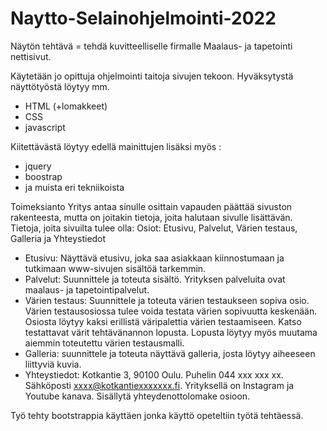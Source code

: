 # Naytto-Selainohjelmointi-2022
Näytön tehtävä = tehdä kuvitteelliselle firmalle Maalaus- ja tapetointi nettisivut.

Käytetään jo opittuja ohjelmointi taitoja sivujen tekoon. 
Hyväksytystä näyttötyöstä löytyy mm.
- HTML (+lomakkeet)
- CSS
- javascript

Kiitettävästä löytyy edellä mainittujen lisäksi myös :
- jquery
- boostrap
- ja muista eri tekniikoista

Toimeksianto
Yritys antaa sinulle osittain vapauden päättää sivuston rakenteesta, mutta on joitakin tietoja, joita halutaan
sivulle lisättävän. Tietoja, joita sivuilta tulee olla:
Osiot: Etusivu, Palvelut, Värien testaus, Galleria ja Yhteystiedot
- Etusivu: Näyttävä etusivu, joka saa asiakkaan kiinnostumaan ja tutkimaan www-sivujen sisältöä
tarkemmin.
- Palvelut: Suunnittele ja toteuta sisältö. Yrityksen palveluita ovat maalaus- ja tapetointipalvelut.
- Värien testaus: Suunnittele ja toteuta värien testaukseen sopiva osio. Värien testausosiossa tulee voida
testata värien sopivuutta keskenään. Osiosta löytyy kaksi erillistä väripalettia värien testaamiseen. Katso
testattavat värit tehtävänannon lopusta. Lopusta löytyy myös muutama aiemmin toteutettu värien
testausmalli.
- Galleria: suunnittele ja toteuta näyttävä galleria, josta löytyy aiheeseen liittyviä kuvia.
- Yhteystiedot: Kotkantie 3, 90100 Oulu. Puhelin 044 xxx xxx xx. Sähköposti xxxx@kotkantiexxxxxxx.fi.
Yrityksellä on Instagram ja Youtube kanava. Sisällytä yhteydenottolomake osioon.

Työ tehty bootstrappia käyttäen jonka käyttö opeteltiin työtä tehtäessä.

